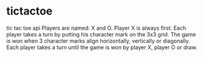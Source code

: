 # tictactoe
tic tac toe api 
Players are named: X and O.
Player X is always first.
Each player takes a turn by putting his character mark on the 3x3 grid.
The game is won when 3 character marks align horizontally, vertically or diagonally.
Each player takes a turn until the game is won by player X, player O or draw.

